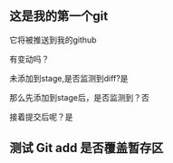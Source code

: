 ## 这是我的第一个git

它将被推送到我的github

有变动吗？

未添加到stage,是否监测到diff?是

那么先添加到stage后，是否监测到？否

接着提交后呢？是

## 测试 Git add 是否覆盖暂存区
